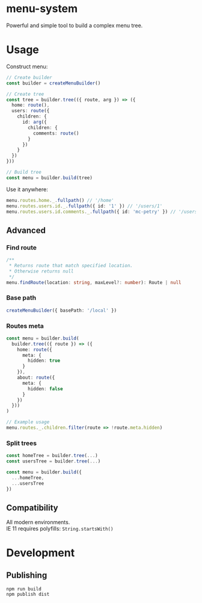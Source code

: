 # menu-system

Powerful and simple tool to build a complex menu tree.

# Usage

Construct menu:

```ts
// Create builder
const builder = createMenuBuilder()

// Create tree
const tree = builder.tree(({ route, arg }) => ({
  home: route(),
  users: route({
    children: {
      id: arg({
        children: {
          comments: route()
        }
      })
    }
  })
}))

// Build tree
const menu = builder.build(tree)
```

Use it anywhere:

```ts
menu.routes.home._.fullpath() // '/home'
menu.routes.users.id._.fullpath({ id: '1' }) // '/users/1'
menu.routes.users.id.comments._.fullpath({ id: 'mc-petry' }) // '/users/mc-petry/comments'
```

## Advanced

### Find route

```ts
/**
 * Returns route that match specified location.
 * Otherwise returns null
 */
menu.findRoute(location: string, maxLevel?: number): Route | null
```

### Base path

```ts
createMenuBuilder({ basePath: '/local' })
```

### Routes meta

```ts
const menu = builder.build(
  builder.tree(({ route }) => ({
    home: route({
      meta: {
        hidden: true
      }
    }),
    about: route({
      meta: {
        hidden: false
      }
    })
  }))
)

// Example usage
menu.routes._.children.filter(route => !route.meta.hidden)
```

### Split trees

```ts
const homeTree = builder.tree(...)
const usersTree = builder.tree(...)

const menu = builder.build({
  ...homeTree,
  ...usersTree
})
```

## Compatibility

All modern environments.\
IE 11 requires polyfills: `String.startsWith()`

# Development

## Publishing

`npm run build`\
`npm publish dist`